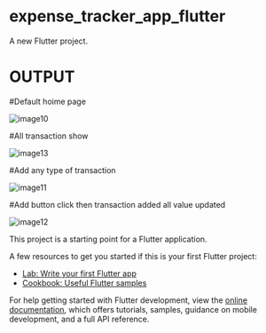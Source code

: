 # expense_tracker_app_flutter

A new Flutter project.

# OUTPUT

#Default hoime page

![image10](https://github.com/subhajitgope/Expense_Tracker_App_Flutter/assets/116054396/6fbacc0f-0fae-4d1f-8c61-d0fac6968061)

#All transaction show 


![image13](https://github.com/subhajitgope/Expense_Tracker_App_Flutter/assets/116054396/ef8e711e-5127-47ac-94c7-78668b33e207)


#Add any type of transaction


![image11](https://github.com/subhajitgope/Expense_Tracker_App_Flutter/assets/116054396/4e569d94-9da5-4145-82d8-3c756b0958ea)

#Add button click then transaction added all value updated


![image12](https://github.com/subhajitgope/Expense_Tracker_App_Flutter/assets/116054396/c31e6bff-1063-4350-b6ba-83d5f0b700f3)



This project is a starting point for a Flutter application.

A few resources to get you started if this is your first Flutter project:

- [Lab: Write your first Flutter app](https://docs.flutter.dev/get-started/codelab)
- [Cookbook: Useful Flutter samples](https://docs.flutter.dev/cookbook)

For help getting started with Flutter development, view the
[online documentation](https://docs.flutter.dev/), which offers tutorials,
samples, guidance on mobile development, and a full API reference.
